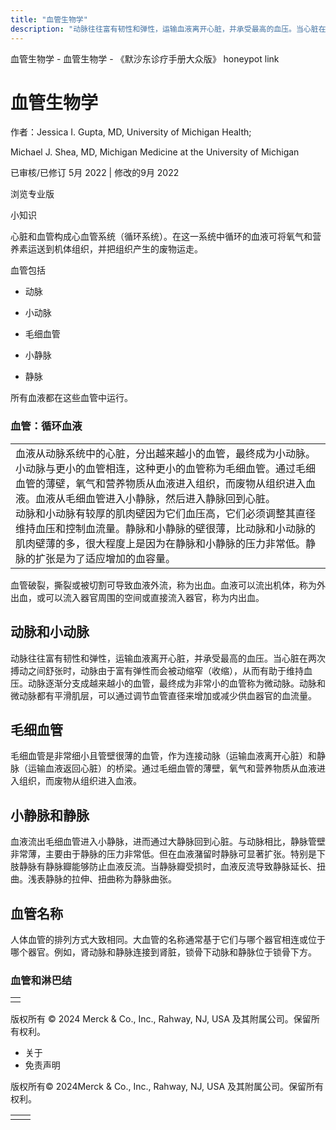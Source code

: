 ```yaml
---
title: "血管生物学"
description: "动脉往往富有韧性和弹性，运输血液离开心脏，并承受最高的血压。当心脏在两次搏动之间舒张时，动脉由于富有弹性而会被动缩窄（收缩），从而有助于维持血压。动脉逐渐分支成越来越小的血管，最终成为非常小的血管称为微动脉。动脉和微动脉都有平滑肌层，可以通过调节血管直径来增加或减少供血器官的血流量。"
---
```


﻿血管生物学 \- 血管生物学 \- 《默沙东诊疗手册大众版》 honeypot link

# 血管生物学

作者：Jessica I. Gupta, MD, University of Michigan Health;

Michael J. Shea, MD, Michigan Medicine at the University of Michigan

已审核/已修订 5月 2022 \| 修改的9月 2022

浏览专业版

小知识

心脏和血管构成心血管系统（循环系统）。在这一系统中循环的血液可将氧气和营养素运送到机体组织，并把组织产生的废物运走。

血管包括

- 动脉

- 小动脉

- 毛细血管

- 小静脉

- 静脉


所有血液都在这些血管中运行。

### 血管：循环血液

|     |
| --- |
| 血液从动脉系统中的心脏，分出越来越小的血管，最终成为小动脉。小动脉与更小的血管相连，这种更小的血管称为毛细血管。通过毛细血管的薄壁，氧气和营养物质从血液进入组织，而废物从组织进入血液。血液从毛细血管进入小静脉，然后进入静脉回到心脏。<br>动脉和小动脉有较厚的肌肉壁因为它们血压高，它们必须调整其直径维持血压和控制血流量。静脉和小静脉的壁很薄，比动脉和小动脉的肌肉壁薄的多，很大程度上是因为在静脉和小静脉的压力非常低。静脉的扩张是为了适应增加的血容量。<br> |

血管破裂，撕裂或被切割可导致血液外流，称为出血。血液可以流出机体，称为外出血，或可以流入器官周围的空间或直接流入器官，称为内出血。

## 动脉和小动脉

动脉往往富有韧性和弹性，运输血液离开心脏，并承受最高的血压。当心脏在两次搏动之间舒张时，动脉由于富有弹性而会被动缩窄（收缩），从而有助于维持血压。动脉逐渐分支成越来越小的血管，最终成为非常小的血管称为微动脉。动脉和微动脉都有平滑肌层，可以通过调节血管直径来增加或减少供血器官的血流量。

## 毛细血管

毛细血管是非常细小且管壁很薄的血管，作为连接动脉（运输血液离开心脏）和静脉（运输血液返回心脏）的桥梁。通过毛细血管的薄壁，氧气和营养物质从血液进入组织，而废物从组织进入血液。

## 小静脉和静脉

血液流出毛细血管进入小静脉，进而通过大静脉回到心脏。与动脉相比，静脉管壁非常薄，主要由于静脉的压力非常低。但在血液潴留时静脉可显著扩张。特别是下肢静脉有静脉瓣能够防止血液反流。当静脉瓣受损时，血液反流导致静脉延长、扭曲。浅表静脉的拉伸、扭曲称为静脉曲张。

## 血管名称

人体血管的排列方式大致相同。大血管的名称通常基于它们与哪个器官相连或位于哪个器官。例如，肾动脉和静脉连接到肾脏，锁骨下动脉和静脉位于锁骨下方。

### 血管和淋巴结

|     |
| --- |
|  |



版权所有 © 2024
Merck & Co., Inc., Rahway, NJ, USA 及其附属公司。保留所有权利。

- 关于
- 免责声明

版权所有© 2024Merck & Co., Inc., Rahway, NJ, USA 及其附属公司。保留所有权利。

|     |     |
| --- | --- |
|  |  |